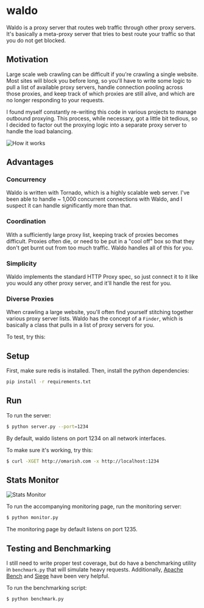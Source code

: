 # waldo

Waldo is a proxy server that routes web traffic through other proxy servers. It's
basically a meta-proxy server that tries to best route your traffic so that you
do not get blocked.

## Motivation

Large scale web crawling can be difficult if you're crawling a single website.
Most sites will block you before long, so you'll have to write some logic to
pull a list of available proxy servers, handle connection pooling across those proxies,
and keep track of which proxies are still alive, and which are no longer responding to
your requests.

I found myself constantly re-writing this code in various projects to manage outbound
proxying. This process, while necessary, got a little bit tedious, so I
decided to factor out the proxying logic into a separate proxy server to handle the load
balancing.

![How it works](https://github.com/omarish/waldo/blob/master/doc/Graphics/How-It-Works.png)

## Advantages

### Concurrency

Waldo is written with Tornado, which is a highly scalable web server. I've been
able to handle ~ 1,000 concurrent connections with Waldo, and I suspect it can
handle significantly more than that.

### Coordination

With a sufficiently large proxy list, keeping track of proxies becomes difficult.
Proxies often die, or need to be put in a "cool off" box so that they don't get
burnt out from too much traffic. Waldo handles all of this for you.

### Simplicity

Waldo implements the standard HTTP Proxy spec, so just connect it to it like you
would any other proxy server, and it'll handle the rest for you.

### Diverse Proxies

When crawling a large website, you'll often find yourself stitching together various
proxy server lists. Waldo has the concept of a `Finder`, which is basically a class
that pulls in a list of proxy servers for you.

To test, try this:

## Setup

First, make sure redis is installed. Then, install the python dependencies:

```bash
pip install -r requirements.txt
```

## Run

To run the server:

```bash
$ python server.py --port=1234
```

By default, waldo listens on port 1234 on all network interfaces.

To make sure it's working, try this:

```bash
$ curl -XGET http://omarish.com -x http://localhost:1234
```

## Stats Monitor

![Stats Monitor](https://github.com/omarish/waldo/blob/master/doc/Graphics/Stats-Page.png)

To run the accompanying monitoring page, run the monitoring server:

```bash
$ python monitor.py
```

The monitoring page by default listens on port 1235.

## Testing and Benchmarking

I still need to write proper test coverage, but do have a benchmarking utility
in `benchmark.py` that will simulate heavy requests. Additionally,
[Apache Bench](http://httpd.apache.org/docs/2.2/programs/ab.html)
and [Siege](https://www.joedog.org/siege-home/) have been very helpful.  

To run the benchmarking script:

```bash
$ python benchmark.py
```
